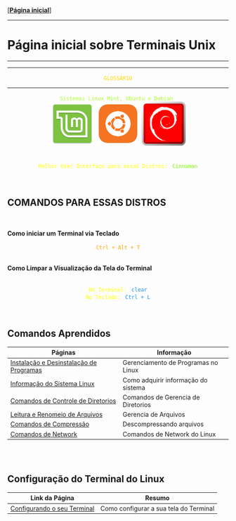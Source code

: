 [[**Página inicial**](https://f4nt0.github.io/PR0GR4M1NG)]

---
# Página inicial sobre Terminais Unix
---

---

<center>
    <code style="color : gold">GLOSSÁRIO</code>
</center>

---


<center>
    <code style="color : greenyellow">Sistemas Linux Mint, Ubuntu e Debian </code>
</center>

<center>
    <img src="../../img/linux-mint.png" width="100">
    <img src="../../img/ubuntu_icon.png" width="100">
    <img src="../../img/debian_icon.png" width="100">
</center>

<br>
<br>

<center>
    <code style="color : yellow">Melhor User Interface para essas Distros: </code>
    <code style="color : LawnGreen">Cinnamon</code>
</center>
<br>
<br>

## COMANDOS PARA ESSAS DISTROS

<br>

**Como iniciar um Terminal via Teclado**

<center>
    <code style="color : orange">Ctrl + Alt + T</code>
</center>

<br>

**Como Limpar a Visualização da Tela do Terminal**

<br>

<center>
    <code style="color : yellow">No Terminal: </code>
    <code style="color : DodgerBlue">clear</code>
    <br>
    <code style="color : yellow">No Teclado: </code>
    <code style="color : DodgerBlue">Ctrl + L</code>

</center>

<br>
<br>


## Comandos Aprendidos

Páginas|Informação|
|---|---|
[Instalação e Desinstalação de Programas](../term_unix/ins_programs)| Gerenciamento de Programas no Linux
[Informação do Sistema Linux](../term_unix/system)|Como adquirir informação do sistema
[Comandos de Controle de Diretorios](../term_unix/directory)|Comandos de Gerencia de Diretorios
[Leitura e Renomeio de Arquivos](../term_unix/files)|Gerencia de Arquivos
[Comandos de Compressão](../term_unix/compress)|Descompressando arquivos
[Comandos de Network](../term_unix/network)|Comandos de Network do Linux

<br>
<br>

## Configuração do Terminal do Linux

Link da Página|Resumo
|---|---|
[Configurando o seu Terminal](../term_unix/config-screen.md)| Como configurar a sua tela do Terminal

